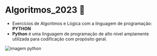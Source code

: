 # Algoritmos_2023 🧭

* Exercícios de Algoritmos e Lógica com a linguagem de programação: __PYTHON__
* **Python** é uma linguagem de programação de alto nível amplamente utilizada para codificação com propósito geral. 

<img src="https://naurok-test2.nyc3.digitaloceanspaces.com/422136/images/298304_1652202306.jpg" alt="imagem python">
